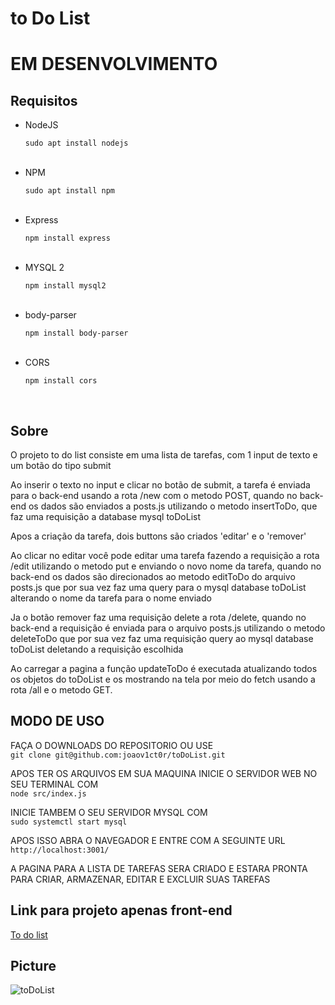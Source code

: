 # to Do List

<h1>EM DESENVOLVIMENTO</h1>

<h2>Requisitos</h2>

<ul>
  <li>NodeJS</li>
  <p><code>sudo apt install nodejs</code></p>
  <br>
  <li>NPM</li>
  <p><code>sudo apt install npm</code></p>
  <br>
  <li>Express</li>
  <p><code>npm install express</code></p>
  <br>
  <li>MYSQL 2</li>
  <p><code>npm install mysql2</code></p>
  <br>
  <li>body-parser</li>
  <p><code>npm install body-parser</code></p>
  <br>
  <li>CORS</li>
  <p><code>npm install cors</code></p>
  <br>
</ul>

<h2>Sobre</h2>

<p>O projeto to do list consiste em uma lista de tarefas, com 1 input de texto e um botão do tipo submit</p>

<p>Ao inserir o texto no input e clicar no botão de submit, a tarefa é enviada para o back-end usando a rota /new com o metodo POST, quando no back-end os dados são enviados a posts.js utilizando o metodo insertToDo, que faz uma requisição a database mysql toDoList</p>

<p>Apos a criação da tarefa, dois buttons são criados 'editar' e o 'remover'</p>

<p>Ao clicar no editar você pode editar uma tarefa fazendo a requisição a rota /edit utilizando o metodo put e enviando o novo nome da tarefa, quando no back-end os dados são direcionados ao metodo editToDo do arquivo posts.js que por sua vez faz uma query para o mysql database toDoList alterando o nome da tarefa para o nome enviado</p>

<p>Ja o botão remover faz uma requisição delete a rota /delete, quando no back-end a requisição é enviada para o arquivo posts.js utilizando o metodo deleteToDo que por sua vez faz uma requisição query ao mysql database toDoList deletando a requisição escolhida</p>

<p>Ao carregar a pagina a função updateToDo é executada atualizando todos os objetos do toDoList e os mostrando na tela por meio do fetch usando a rota /all e o metodo GET.</p>

<h2>MODO DE USO</h2>

<p>FAÇA O DOWNLOADS DO REPOSITORIO OU USE<br><code>git clone git@github.com:joaov1ct0r/toDoList.git</code></p>

<p>APOS TER OS ARQUIVOS EM SUA MAQUINA INICIE O SERVIDOR WEB NO SEU TERMINAL COM<br><code>node src/index.js</code></p>

<p>INICIE TAMBEM O SEU SERVIDOR MYSQL COM <br><code>sudo systemctl start mysql</code></p>

<p>APOS ISSO ABRA O NAVEGADOR E ENTRE COM A SEGUINTE URL<br><code>http://localhost:3001/</code></p>

<p>A PAGINA PARA A LISTA DE TAREFAS SERA CRIADO E ESTARA PRONTA PARA CRIAR, ARMAZENAR, EDITAR E EXCLUIR SUAS TAREFAS</p>

<h2>Link para projeto apenas front-end</h2>
<a href='https://unruffled-turing-b06ef7.netlify.app/'>To do list</a>

<h2>Picture</h2>

![toDoList](https://user-images.githubusercontent.com/79015823/138046834-cd2142d6-a2a9-457b-a98f-5f18c90bde9f.jpg)
